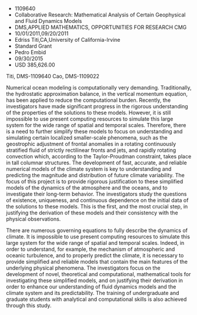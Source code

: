 
* 1109640
* Collaborative Research: Mathematical Analysis of Certain Geophysical and Fluid Dynamics Models
* DMS,APPLIED MATHEMATICS, OPPORTUNITIES FOR RESEARCH CMG
* 10/01/2011,09/20/2011
* Edriss Titi,CA,University of California-Irvine
* Standard Grant
* Pedro Embid
* 09/30/2015
* USD 385,626.00

Titi, DMS-1109640 Cao, DMS-1109022

Numerical ocean modeling is computationally very demanding. Traditionally, the
hydrostatic approximation balance, in the vertical momentum equation, has been
applied to reduce the computational burden. Recently, the investigators have
made significant progress in the rigorous understanding of the properties of the
solutions to these models. However, it is still impossible to use present
computing resources to simulate this large system for the wide range of spatial
and temporal scales. Therefore, there is a need to further simplify these models
to focus on understanding and simulating certain localized smaller-scale
phenomena, such as the geostrophic adjustment of frontal anomalies in a rotating
continuously stratified fluid of strictly rectilinear fronts and jets, and
rapidly rotating convection which, according to the Taylor-Proudman constraint,
takes place in tall columnar structures. The development of fast, accurate, and
reliable numerical models of the climate system is key to understanding and
predicting the magnitude and distribution of future climate variability. The
focus of this project is to provide rigorous justification to these simplified
models of the dynamics of the atmosphere and the oceans, and to investigate
their long-term behavior. The investigators study the questions of existence,
uniqueness, and continuous dependence on the initial data of the solutions to
these models. This is the first, and the most crucial step, in justifying the
derivation of these models and their consistency with the physical observations.

There are numerous governing equations to fully describe the dynamics of
climate. It is impossible to use present computing resources to simulate this
large system for the wide range of spatial and temporal scales. Indeed, in order
to understand, for example, the mechanism of atmospheric and oceanic turbulence,
and to properly predict the climate, it is necessary to provide simplified and
reliable models that contain the main features of the underlying physical
phenomena. The investigators focus on the development of novel, theoretical and
computational, mathematical tools for investigating these simplified models, and
on justifying their derivation in order to enhance our understanding of fluid
dynamics models and the climate system and its predictability. The training of
undergraduate and graduate students with analytical and computational skills is
also achieved through this study.
